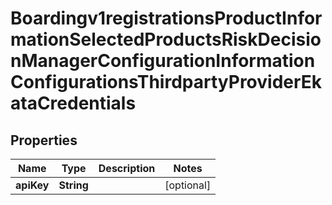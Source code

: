 
# Boardingv1registrationsProductInformationSelectedProductsRiskDecisionManagerConfigurationInformationConfigurationsThirdpartyProviderEkataCredentials

## Properties
Name | Type | Description | Notes
------------ | ------------- | ------------- | -------------
**apiKey** | **String** |  |  [optional]




